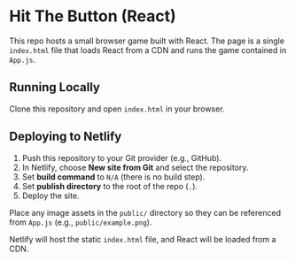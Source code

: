 # Hit The Button (React)

This repo hosts a small browser game built with React. The page is a single
`index.html` file that loads React from a CDN and runs the game contained in
`App.js`.

## Running Locally
Clone this repository and open `index.html` in your browser.

## Deploying to Netlify
1. Push this repository to your Git provider (e.g., GitHub).
2. In Netlify, choose **New site from Git** and select the repository.
3. Set **build command** to `N/A` (there is no build step).
4. Set **publish directory** to the root of the repo (`.`).
5. Deploy the site.

Place any image assets in the `public/` directory so they can be referenced from
`App.js` (e.g., `public/example.png`).

Netlify will host the static `index.html` file, and React will be loaded from a CDN.

